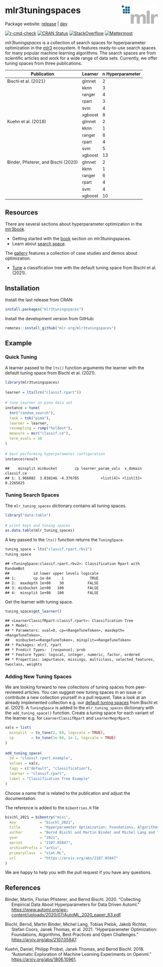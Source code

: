 
# mlr3tuningspaces <img src="man/figures/logo.png" align="right" width = "120" />

Package website: [release](https://mlr3tuningspaces.mlr-org.com/) |
[dev](https://mlr3tuningspaces.mlr-org.com/dev/)

<!-- badges: start -->

[![r-cmd-check](https://github.com/mlr-org/mlr3tuningspaces/actions/workflows/r-cmd-check.yml/badge.svg)](https://github.com/mlr-org/mlr3tuningspaces/actions/workflows/r-cmd-check.yml)
[![CRAN
Status](https://www.r-pkg.org/badges/version-ago/mlr3tuningspaces)](https://cran.r-project.org/package=mlr3tuningspaces)
[![StackOverflow](https://img.shields.io/badge/stackoverflow-mlr3-orange.svg)](https://stackoverflow.com/questions/tagged/mlr3)
[![Mattermost](https://img.shields.io/badge/chat-mattermost-orange.svg)](https://lmmisld-lmu-stats-slds.srv.mwn.de/mlr_invite/)
<!-- badges: end -->

*mlr3tuningspaces* is a collection of search spaces for hyperparameter
optimization in the [mlr3](https://github.com/mlr-org/mlr3/) ecosystem.
It features ready-to-use search spaces for many popular machine learning
algorithms. The search spaces are from scientific articles and work for
a wide range of data sets. Currently, we offer tuning spaces from three
publications.

| Publication                          | Learner | n Hyperparameter |
| ------------------------------------ | ------- | ---------------- |
| Bischl et al. (2021)                 | glmnet  | 2                |
|                                      | kknn    | 3                |
|                                      | ranger  | 4                |
|                                      | rpart   | 3                |
|                                      | svm     | 4                |
|                                      | xgboost | 8                |
| Kuehn et al. (2018)                  | glmnet  | 2                |
|                                      | kknn    | 1                |
|                                      | ranger  | 8                |
|                                      | rpart   | 4                |
|                                      | svm     | 5                |
|                                      | xgboost | 13               |
| Binder, Pfisterer, and Bischl (2020) | glmnet  | 2                |
|                                      | kknn    | 1                |
|                                      | ranger  | 6                |
|                                      | rpart   | 4                |
|                                      | svm     | 4                |
|                                      | xgboost | 10               |

## Resources

There are several sections about hyperparameter optimization in the
[mlr3book](https://mlr3book.mlr-org.com).

  - Getting started with the
    [book](https://mlr3book.mlr-org.com/chapters/chapter4/hyperparameter_optimization.html#sec-tuning-spaces)
    section on mlr3tuningspaces.
  - Learn about [search
    space](https://mlr3book.mlr-org.com/chapters/chapter4/hyperparameter_optimization.html#sec-learner-search-space).

The [gallery](https://mlr-org.com/gallery-all-optimization.html)
features a collection of case studies and demos about optimization.

  - [Tune](https://mlr-org.com/gallery/optimization/2021-07-06-introduction-to-mlr3tuningspaces/)
    a classification tree with the default tuning space from Bischl et
    al. (2021).

## Installation

Install the last release from CRAN:

``` r
install.packages("mlr3tuningspaces")
```

Install the development version from GitHub:

``` r
remotes::install_github("mlr-org/mlr3tuningspaces")
```

## Example

### Quick Tuning

A learner passed to the `lts()` function arguments the learner with the
default tuning space from Bischl et al. (2021).

``` r
library(mlr3tuningspaces)

learner = lts(lrn("classif.rpart"))

# tune learner on pima data set
instance = tune(
  tnr("random_search"),
  task = tsk("pima"),
  learner = learner,
  resampling = rsmp("holdout"),
  measure = msr("classif.ce"),
  term_evals = 10
)

# best performing hyperparameter configuration
instance$result
```

    ##    minsplit minbucket        cp learner_param_vals  x_domain classif.ce
    ## 1: 1.966882  3.038246 -4.376785          <list[4]> <list[3]>  0.2265625

### Tuning Search Spaces

The `mlr_tuning_spaces` dictionary contains all tuning spaces.

``` r
library("data.table")

# print keys and tuning spaces
as.data.table(mlr_tuning_spaces)
```

A key passed to the `lts()` function returns the `TuningSpace`.

``` r
tuning_space = lts("classif.rpart.rbv2")
tuning_space
```

    ## <TuningSpace:classif.rpart.rbv2>: Classification Rpart with RandomBot
    ##           id lower upper levels logscale
    ## 1:        cp 1e-04     1            TRUE
    ## 2:  maxdepth 1e+00    30           FALSE
    ## 3: minbucket 1e+00   100           FALSE
    ## 4:  minsplit 1e+00   100           FALSE

Get the learner with tuning space.

``` r
tuning_space$get_learner()
```

    ## <LearnerClassifRpart:classif.rpart>: Classification Tree
    ## * Model: -
    ## * Parameters: xval=0, cp=<RangeTuneToken>, maxdepth=<RangeTuneToken>,
    ##   minbucket=<RangeTuneToken>, minsplit=<RangeTuneToken>
    ## * Packages: mlr3, rpart
    ## * Predict Types:  [response], prob
    ## * Feature Types: logical, integer, numeric, factor, ordered
    ## * Properties: importance, missings, multiclass, selected_features, twoclass, weights

### Adding New Tuning Spaces

We are looking forward to new collections of tuning spaces from
peer-reviewed articles. You can suggest new tuning spaces in an issue or
contribute a new collection yourself in a pull request. Take a look at
an already implemented collection e.g. our [default tuning
spaces](https://github.com/mlr-org/mlr3tuningspaces/blob/main/R/tuning_spaces_default.R)
from Bischl et al. (2021). A `TuningSpace` is added to the
`mlr_tuning_spaces` dictionary with the `add_tuning_space()` function.
Create a tuning space for each variant of the learner e.g. for
`LearnerClassifRpart` and `LearnerRegrRpart`.

``` r
vals = list(
  minsplit  = to_tune(2, 64, logscale = TRUE),
  cp        = to_tune(1e-04, 1e-1, logscale = TRUE)
)

add_tuning_space(
  id = "classif.rpart.example",
  values = vals,
  tags = c("default", "classification"),
  learner = "classif.rpart",
  label = "Classification Tree Example"
)
```

Choose a name that is related to the publication and adjust the
documentation.

The reference is added to the `bibentries.R` file

``` r
bischl_2021 = bibentry("misc",
  key           = "bischl_2021",
  title         = "Hyperparameter Optimization: Foundations, Algorithms, Best Practices and Open Challenges",
  author        = "Bernd Bischl and Martin Binder and Michel Lang and Tobias Pielok and Jakob Richter and Stefan Coors and Janek Thomas and Theresa Ullmann and Marc Becker and Anne-Laure Boulesteix and Difan Deng and Marius Lindauer",
  year          = "2021",
  eprint        = "2107.05847",
  archivePrefix = "arXiv",
  primaryClass  = "stat.ML",
  url           = "https://arxiv.org/abs/2107.05847"
)
```

We are happy to help you with the pull request if you have any
questions.

## References

<div id="refs" class="references hanging-indent">

<div id="ref-binder_2020">

Binder, Martin, Florian Pfisterer, and Bernd Bischl. 2020. “Collecting
Empirical Data About Hyperparameters for Data Driven Automl.”
<https://www.automl.org/wp-content/uploads/2020/07/AutoML_2020_paper_63.pdf>.

</div>

<div id="ref-bischl_2021">

Bischl, Bernd, Martin Binder, Michel Lang, Tobias Pielok, Jakob Richter,
Stefan Coors, Janek Thomas, et al. 2021. “Hyperparameter Optimization:
Foundations, Algorithms, Best Practices and Open Challenges.”
<https://arxiv.org/abs/2107.05847>.

</div>

<div id="ref-kuehn_2018">

Kuehn, Daniel, Philipp Probst, Janek Thomas, and Bernd Bischl. 2018.
“Automatic Exploration of Machine Learning Experiments on Openml.”
<https://arxiv.org/abs/1806.10961>.

</div>

</div>
